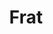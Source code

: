 ---
title: Frat
crosslinks:
- fakeid
- AskReddit
- Incels
- NegativeWithGold
- ShitRedditSays
- PennStateUniversity
- Balls
- gifs
- gainit
- Sororities
- Negareddit
- AskHistorians
- law
- cripplingalcoholism
- GoldandBlack
- NavyBlazer
- explainlikeimfive
- OldSchoolCool
- amiugly
---